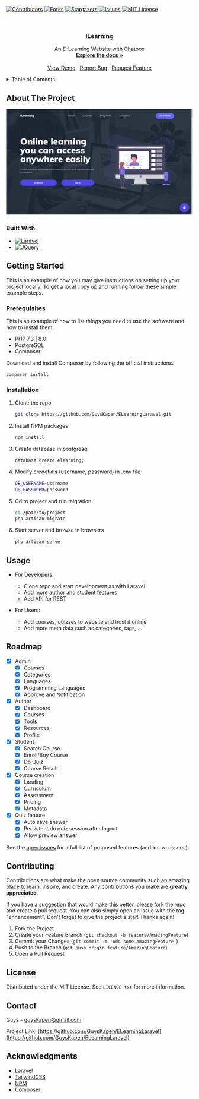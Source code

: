 <div id="top"></div>
<!--
*** Thanks for checking out the Best-README-Template. If you have a suggestion
*** that would make this better, please fork the repo and create a pull request
*** or simply open an issue with the tag "enhancement".
*** Don't forget to give the project a star!
*** Thanks again! Now go create something AMAZING! :D
-->

<!-- PROJECT SHIELDS -->
<!--
*** I'm using markdown "reference style" links for readability.
*** Reference links are enclosed in brackets [ ] instead of parentheses ( ).
*** See the bottom of this document for the declaration of the reference variables
*** for contributors-url, forks-url, etc. This is an optional, concise syntax you may use.
*** https://www.markdownguide.org/basic-syntax/#reference-style-links
-->
[![Contributors][contributors-shield]][contributors-url]
[![Forks][forks-shield]][forks-url]
[![Stargazers][stars-shield]][stars-url]
[![Issues][issues-shield]][issues-url]
[![MIT License][license-shield]][license-url]

<!-- PROJECT LOGO -->
<br />
<div align="center">
  <!-- <a href="https://github.com/GuysKapen/ELearningLaravel">
    <img src="images/logo.png" alt="Logo" width="80" height="80">
  </a> -->

<h3 align="center">ILearning</h3>

  <p align="center">
    An E-Learning Website with Chatbox
    <br />
    <a href="https://github.com/GuysKapen/ELearningLaravel"><strong>Explore the docs »</strong></a>
    <br />
    <br />
    <a href="https://github.com/GuysKapen/ELearningLaravel">View Demo</a>
    ·
    <a href="https://github.com/GuysKapen/ELearningLaravel/issues">Report Bug</a>
    ·
    <a href="https://github.com/GuysKapen/ELearningLaravel/issues">Request Feature</a>
  </p>
</div>

<!-- TABLE OF CONTENTS -->
<details>
  <summary>Table of Contents</summary>
  <ol>
    <li>
      <a href="#about-the-project">About The Project</a>
      <ul>
        <li><a href="#built-with">Built With</a></li>
      </ul>
    </li>
    <li>
      <a href="#getting-started">Getting Started</a>
      <ul>
        <li><a href="#prerequisites">Prerequisites</a></li>
        <li><a href="#installation">Installation</a></li>
      </ul>
    </li>
    <li><a href="#usage">Usage</a></li>
    <li><a href="#roadmap">Roadmap</a></li>
    <li><a href="#contributing">Contributing</a></li>
    <li><a href="#license">License</a></li>
    <li><a href="#contact">Contact</a></li>
    <li><a href="#acknowledgments">Acknowledgments</a></li>
  </ol>
</details>

<!-- ABOUT THE PROJECT -->
## About The Project

![Product Name Screen Shot](docs/shot.png)

### Built With

* [![Laravel][Laravel.com]][Laravel-url]
* [![JQuery][JQuery.com]][JQuery-url]

<!-- GETTING STARTED -->
## Getting Started

This is an example of how you may give instructions on setting up your project locally.
To get a local copy up and running follow these simple example steps.

### Prerequisites

This is an example of how to list things you need to use the software and how to install them.

* PHP 7.3 | 8.0
* PostgreSQL
* Composer

Download and install Composer by following the official instructions.

  ```sh
  composer install
  ```

### Installation

1. Clone the repo

   ```sh
   git clone https://github.com/GuysKapen/ELearningLaravel.git
   ```

2. Install NPM packages

   ```sh
   npm install
   ```

3. Create database in postgresql

   ```sh
   database create elearning;
   ```

4. Modify credetials (username, password) in .env file

   ```sh
   DB_USERNAME=username
   DB_PASSWORD=password
   ```

5. Cd to project and run migration

   ```sh
   cd /path/to/project
   php artisan migrate
   ```

6. Start server and browse in browsers

   ```sh
   php artisan serve
   ```
<!-- USAGE EXAMPLES -->
## Usage

* For Developers:
  * Clone repo and start development as with Laravel
  * Add more author and student features
  * Add API for REST

* For Users:
  * Add courses, quizzes to website and host it online
  * Add more meta data such as categories, tags, ...

<!-- ROADMAP -->
## Roadmap

* [x] Admin
  * [x] Courses
  * [x] Categories
  * [x] Languages
  * [x] Programming Languages
  * [x] Approve and Notification
* [x] Author
  * [x] Dashboard
  * [x] Courses
  * [x] Tools
  * [x] Resources
  * [x] Profile
* [x] Student
  * [x] Search Course
  * [x] Enroll/Buy Course
  * [x] Do Quiz
  * [x] Course Result
* [x] Course creation
  * [x] Landing
  * [x] Curriculum
  * [x] Assessment
  * [x] Pricing
  * [x] Metadata
* [x] Quiz feature
  * [x] Auto save answer
  * [x] Persistent do quiz session after logout
  * [x] Allow preview answer

See the [open issues](https://github.com/GuysKapen/ELearningLaravel/issues) for a full list of proposed features (and known issues).

<!-- CONTRIBUTING -->
## Contributing

Contributions are what make the open source community such an amazing place to learn, inspire, and create. Any contributions you make are **greatly appreciated**.

If you have a suggestion that would make this better, please fork the repo and create a pull request. You can also simply open an issue with the tag "enhancement".
Don't forget to give the project a star! Thanks again!

1. Fork the Project
2. Create your Feature Branch (`git checkout -b feature/AmazingFeature`)
3. Commit your Changes (`git commit -m 'Add some AmazingFeature'`)
4. Push to the Branch (`git push origin feature/AmazingFeature`)
5. Open a Pull Request

<!-- LICENSE -->
## License

Distributed under the MIT License. See `LICENSE.txt` for more information.

<!-- CONTACT -->
## Contact

Guys - guyskapen@gmail.com

Project Link: [https://github.com/GuysKapen/ELearningLaravel](https://github.com/GuysKapen/ELearningLaravel)

<!-- ACKNOWLEDGMENTS -->
## Acknowledgments

* [Laravel](https://laravel.com/)
* [TailwindCSS](https://tailwindcss.com/)
* [NPM](https://www.npmjs.com/)
* [Composer](https://github.com/composer/composer)

<!-- MARKDOWN LINKS & IMAGES -->
<!-- https://www.markdownguide.org/basic-syntax/#reference-style-links -->
[contributors-shield]: https://img.shields.io/github/contributors/GuysKapen/ELearningLaravel.svg?style=for-the-badge
[contributors-url]: https://github.com/GuysKapen/ELearningLaravel/graphs/contributors
[forks-shield]: https://img.shields.io/github/forks/GuysKapen/ELearningLaravel.svg?style=for-the-badge
[forks-url]: https://github.com/GuysKapen/ELearningLaravel/network/members
[stars-shield]: https://img.shields.io/github/stars/GuysKapen/ELearningLaravel.svg?style=for-the-badge
[stars-url]: https://github.com/GuysKapen/ELearningLaravel/stargazers
[issues-shield]: https://img.shields.io/github/issues/GuysKapen/ELearningLaravel.svg?style=for-the-badge
[issues-url]: https://github.com/GuysKapen/ELearningLaravel/issues
[license-shield]: https://img.shields.io/github/license/GuysKapen/ELearningLaravel.svg?style=for-the-badge
[license-url]: https://github.com/GuysKapen/ELearningLaravel/blob/master/LICENSE.txt
[linkedin-shield]: https://img.shields.io/badge/-LinkedIn-black.svg?style=for-the-badge&logo=linkedin&colorB=555
[linkedin-url]: https://linkedin.com/in/linkedin_username
[product-screenshot]: images/screenshot.png
[Next.js]: https://img.shields.io/badge/next.js-000000?style=for-the-badge&logo=nextdotjs&logoColor=white
[Next-url]: https://nextjs.org/
[React.js]: https://img.shields.io/badge/React-20232A?style=for-the-badge&logo=react&logoColor=61DAFB
[React-url]: https://reactjs.org/
[Vue.js]: https://img.shields.io/badge/Vue.js-35495E?style=for-the-badge&logo=vuedotjs&logoColor=4FC08D
[Vue-url]: https://vuejs.org/
[Angular.io]: https://img.shields.io/badge/Angular-DD0031?style=for-the-badge&logo=angular&logoColor=white
[Angular-url]: https://angular.io/
[Svelte.dev]: https://img.shields.io/badge/Svelte-4A4A55?style=for-the-badge&logo=svelte&logoColor=FF3E00
[Svelte-url]: https://svelte.dev/
[Laravel.com]: https://img.shields.io/badge/Laravel-FF2D20?style=for-the-badge&logo=laravel&logoColor=white
[Laravel-url]: https://laravel.com
[Bootstrap.com]: https://img.shields.io/badge/Bootstrap-563D7C?style=for-the-badge&logo=bootstrap&logoColor=white
[Bootstrap-url]: https://getbootstrap.com
[JQuery.com]: https://img.shields.io/badge/jQuery-0769AD?style=for-the-badge&logo=jquery&logoColor=white
[JQuery-url]: https://jquery.com
